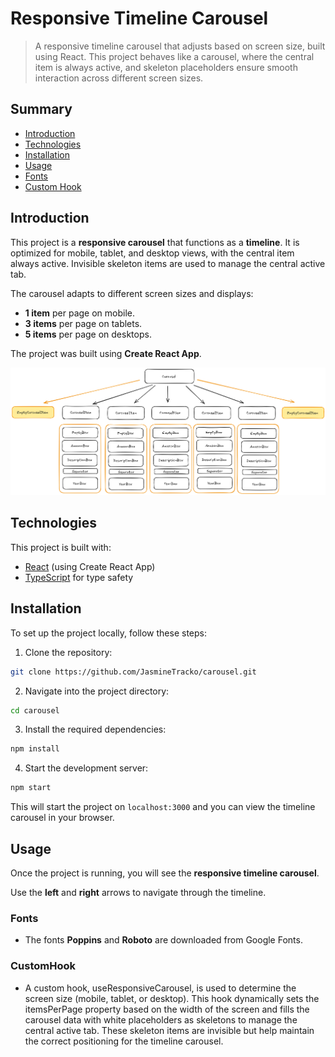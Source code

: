 # Responsive Timeline Carousel

> A responsive timeline carousel that adjusts based on screen size, built using React. This project behaves like a carousel, where the central item is always active, and skeleton placeholders ensure smooth interaction across different screen sizes.

## Summary

- [Introduction](#introduction)
- [Technologies](#technologies)
- [Installation](#installation)
- [Usage](#usage)
- [Fonts](#fonts)
- [Custom Hook](#customhook)

## Introduction

This project is a **responsive carousel** that functions as a **timeline**. It is optimized for mobile, tablet, and desktop views, with the central item always active. Invisible skeleton items are used to manage the central active tab.

The carousel adapts to different screen sizes and displays:

- **1 item** per page on mobile.
- **3 items** per page on tablets.
- **5 items** per page on desktops.

The project was built using **Create React App**.

![Timeline Carousel Dom Structure](./src/domStructure.png)

## Technologies

This project is built with:

- [React](https://reactjs.org/) (using Create React App)
- [TypeScript](https://www.typescriptlang.org/) for type safety

## Installation

To set up the project locally, follow these steps:

1. Clone the repository:

```bash
git clone https://github.com/JasmineTracko/carousel.git
```

2. Navigate into the project directory:

```bash
cd carousel
```

3. Install the required dependencies:

```bash
npm install
```

4. Start the development server:

```bash
npm start
```

This will start the project on `localhost:3000` and you can view the timeline carousel in your browser.

## Usage

Once the project is running, you will see the **responsive timeline carousel**.

Use the **left** and **right** arrows to navigate through the timeline.

### Fonts

- The fonts **Poppins** and **Roboto** are downloaded from Google Fonts.

### CustomHook

- A custom hook, useResponsiveCarousel, is used to determine the screen size (mobile, tablet, or desktop). This hook dynamically sets the itemsPerPage property based on the width of the screen and fills the carousel data with white placeholders as skeletons to manage the central active tab. These skeleton items are invisible but help maintain the correct positioning for the timeline carousel.
